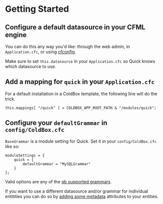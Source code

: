 # Getting Started

## Configure a default datasource in your CFML engine

You can do this any way you'd like: through the web admin, in `Application.cfc`, or using [cfconfig](https://cfconfig.ortusbooks.com).

Make sure to set `this.datasource` in your `Application.cfc` so Quick knows which datasource to use.

## Add a mapping for `quick` in your `Application.cfc`

For a default installation in a ColdBox template, the following line will do the trick.

`this.mappings[ "/quick" ] = COLDBOX_APP_ROOT_PATH & "/modules/quick";`

## Configure your `defaultGrammar` in `config/ColdBox.cfc`

`BaseGrammar` is a module setting for Quick. Set it in your `config/ColdBox.cfc` like so:

```text
moduleSettings = {
    quick = {
        defaultGrammar = "MySQLGrammar"
    }
};
```

Valid options are any of the [qb supported grammars](https://qb.ortusbooks.com).

If you want to use a different datasource and/or grammar for individual entitities you can do so by [adding some metadata](./defining-an-entity.md#multi-datasource-support) attributes to your entities.

